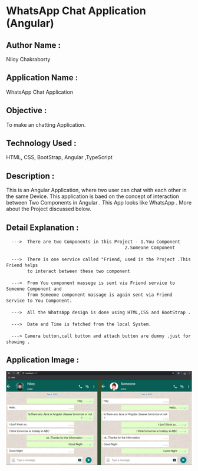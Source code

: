 # WhatsApp Chat Application (Angular)
## Author Name : 
   Niloy Chakraborty

## Application Name : 
  WhatsApp Chat Application

## Objective : 
  To make an chatting Application. 

## Technology Used :      
   HTML, CSS, BootStrap, Angular ,TypeScript
       
## Description :
  This is an Angular Application, where two user can chat with each other in the same Device.
  This application is baed on the concept of interaction between Two Components in Angular .
  This App looks like WhatsApp . More about the Project discussed below.
  
 
## Detail Explanation : 
      
      --->  There are two Components in this Project - 1.You Component
                                                 2.Someone Component
                                                 
      --->  There is one service called "Friend, used in the Project .This Friend helps
            to interact between these two component
      
      --->  From You component massege is sent via Friend service to Someone Component and
            from Someone component massage is again sent via Friend Service to You Component.
      
      --->  All the WhatsApp design is done using HTML,CSS and BootStrap .
      
      --->  Date and Time is fetched from the local System.
      
      ---> Camera button,call button and attach button are dummy .just for showing .



## Application Image : 

![](https://github.com/niloy2019/WhatsApp-Chat-Application/blob/master/images/WhatsApp.png)
